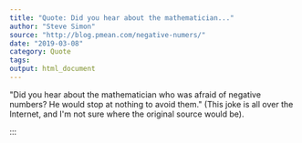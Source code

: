 ```yaml
---
title: "Quote: Did you hear about the mathematician..."
author: "Steve Simon"
source: "http://blog.pmean.com/negative-numers/"
date: "2019-03-08"
category: Quote
tags: 
output: html_document
---
```


"Did you hear about the mathematician who was afraid of negative
numbers? He would stop at nothing to avoid them." (This joke is all over
the Internet, and I'm not sure where the original source would be).

<!---more--->

:::

